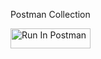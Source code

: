 Postman Collection

[<img src="https://run.pstmn.io/button.svg" alt="Run In Postman" style="width: 128px; height: 32px;">](https://app.getpostman.com/run-collection/29238474-03d14163-93da-4b21-b905-6b0891115dea?action=collection%2Ffork&source=rip_markdown&collection-url=entityId%3D29238474-03d14163-93da-4b21-b905-6b0891115dea%26entityType%3Dcollection%26workspaceId%3Df929862f-dbad-408c-94e3-2e92937195ca)

